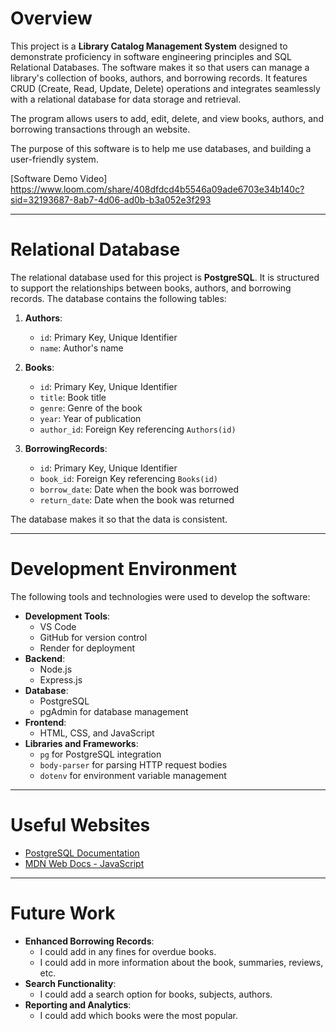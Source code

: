 # Overview

This project is a **Library Catalog Management System** designed to demonstrate proficiency in software engineering principles and SQL Relational Databases. The software makes it so that users can manage a library's collection of books, authors, and borrowing records. It features CRUD (Create, Read, Update, Delete) operations and integrates seamlessly with a relational database for data storage and retrieval.

The program allows users to add, edit, delete, and view books, authors, and borrowing transactions through an website.

The purpose of this software is to help me use databases, and building a user-friendly system.

[Software Demo Video]
https://www.loom.com/share/408dfdcd4b5546a09ade6703e34b140c?sid=32193687-8ab7-4d06-ad0b-b3a052e3f293

---

# Relational Database

The relational database used for this project is **PostgreSQL**. It is structured to support the relationships between books, authors, and borrowing records. The database contains the following tables:

1. **Authors**:

   - `id`: Primary Key, Unique Identifier
   - `name`: Author's name

2. **Books**:

   - `id`: Primary Key, Unique Identifier
   - `title`: Book title
   - `genre`: Genre of the book
   - `year`: Year of publication
   - `author_id`: Foreign Key referencing `Authors(id)`

3. **BorrowingRecords**:
   - `id`: Primary Key, Unique Identifier
   - `book_id`: Foreign Key referencing `Books(id)`
   - `borrow_date`: Date when the book was borrowed
   - `return_date`: Date when the book was returned

The database makes it so that the data is consistent.

---

# Development Environment

The following tools and technologies were used to develop the software:

- **Development Tools**:
  - VS Code
  - GitHub for version control
  - Render for deployment
- **Backend**:
  - Node.js
  - Express.js
- **Database**:
  - PostgreSQL
  - pgAdmin for database management
- **Frontend**:
  - HTML, CSS, and JavaScript
- **Libraries and Frameworks**:
  - `pg` for PostgreSQL integration
  - `body-parser` for parsing HTTP request bodies
  - `dotenv` for environment variable management

---

# Useful Websites

- [PostgreSQL Documentation](https://www.postgresql.org/docs/)
- [MDN Web Docs - JavaScript](https://developer.mozilla.org/en-US/docs/Web/JavaScript)

---

# Future Work

- **Enhanced Borrowing Records**:
  - I could add in any fines for overdue books.
  - I could add in more information about the book, summaries, reviews, etc.
- **Search Functionality**:
  - I could add a search option for books, subjects, authors.
- **Reporting and Analytics**:
  - I could add which books were the most popular.
